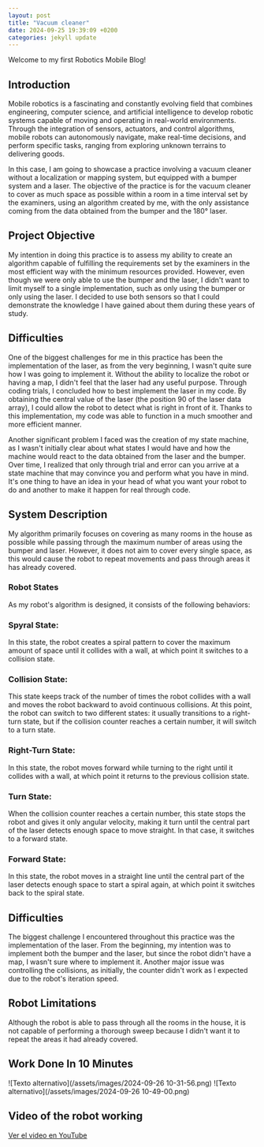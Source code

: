 ```yaml
---
layout: post
title: "Vacuum cleaner"
date: 2024-09-25 19:39:09 +0200
categories: jekyll update
---
```


Welcome to my first Robotics Mobile Blog!

## Introduction

Mobile robotics is a fascinating and constantly evolving field that combines engineering, computer science, and artificial intelligence to develop robotic systems capable of moving and operating in real-world environments. Through the integration of sensors, actuators, and control algorithms, mobile robots can autonomously navigate, make real-time decisions, and perform specific tasks, ranging from exploring unknown terrains to delivering goods.

In this case, I am going to showcase a practice involving a vacuum cleaner without a localization or mapping system, but equipped with a bumper system and a laser. The objective of the practice is for the vacuum cleaner to cover as much space as possible within a room in a time interval set by the examiners, using an algorithm created by me, with the only assistance coming from the data obtained from the bumper and the 180° laser.

## Project Objective

My intention in doing this practice is to assess my ability to create an algorithm capable of fulfilling the requirements set by the examiners in the most efficient way with the minimum resources provided. However, even though we were only able to use the bumper and the laser, I didn't want to limit myself to a single implementation, such as only using the bumper or only using the laser. I decided to use both sensors so that I could demonstrate the knowledge I have gained about them during these years of study.

## Difficulties

One of the biggest challenges for me in this practice has been the implementation of the laser, as from the very beginning, I wasn't quite sure how I was going to implement it. Without the ability to localize the robot or having a map, I didn't feel that the laser had any useful purpose. Through coding trials, I concluded how to best implement the laser in my code. By obtaining the central value of the laser (the position 90 of the laser data array), I could allow the robot to detect what is right in front of it. Thanks to this implementation, my code was able to function in a much smoother and more efficient manner.

Another significant problem I faced was the creation of my state machine, as I wasn't initially clear about what states I would have and how the machine would react to the data obtained from the laser and the bumper. Over time, I realized that only through trial and error can you arrive at a state machine that may convince you and perform what you have in mind. It's one thing to have an idea in your head of what you want your robot to do and another to make it happen for real through code.

## System Description

My algorithm primarily focuses on covering as many rooms in the house as possible while passing through the maximum number of areas using the bumper and laser. However, it does not aim to cover every single space, as this would cause the robot to repeat movements and pass through areas it has already covered.

### Robot States

As my robot's algorithm is designed, it consists of the following behaviors:

### Spyral State:

In this state, the robot creates a spiral pattern to cover the maximum amount of space until it collides with a wall, at which point it switches to a collision state.

### Collision State:

This state keeps track of the number of times the robot collides with a wall and moves the robot backward to avoid continuous collisions. At this point, the robot can switch to two different states: it usually transitions to a right-turn state, but if the collision counter reaches a certain number, it will switch to a turn state.

### Right-Turn State:

In this state, the robot moves forward while turning to the right until it collides with a wall, at which point it returns to the previous collision state.

### Turn State:

When the collision counter reaches a certain number, this state stops the robot and gives it only angular velocity, making it turn until the central part of the laser detects enough space to move straight. In that case, it switches to a forward state.

### Forward State:

In this state, the robot moves in a straight line until the central part of the laser detects enough space to start a spiral again, at which point it switches back to the spiral state.

## Difficulties

The biggest challenge I encountered throughout this practice was the implementation of the laser. From the beginning, my intention was to implement both the bumper and the laser, but since the robot didn't have a map, I wasn't sure where to implement it. Another major issue was controlling the collisions, as initially, the counter didn't work as I expected due to the robot's iteration speed.

## Robot Limitations

Although the robot is able to pass through all the rooms in the house, it is not capable of performing a thorough sweep because I didn't want it to repeat the areas it had already covered.

## Work Done In 10 Minutes

![Texto alternativo](/assets/images/2024-09-26 10-31-56.png)
![Texto alternativo](/assets/images/2024-09-26 10-49-00.png)

## Video of the robot working

[Ver el video en YouTube](https://youtu.be/UlAME742Dl8)
